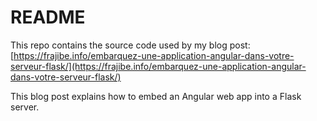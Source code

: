 # README

This repo contains the source code used by my blog post: [https://frajibe.info/embarquez-une-application-angular-dans-votre-serveur-flask/](https://frajibe.info/embarquez-une-application-angular-dans-votre-serveur-flask/)

This blog post explains how to embed an Angular web app into a Flask server.
